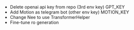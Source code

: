 
- Delete openai api key from repo (3rd env key) GPT_KEY
- Add Motion as telegram bot (other env key) MOTION_KEY
- Change Nee to use TransformerHelper
- Fine-tune ro generation
